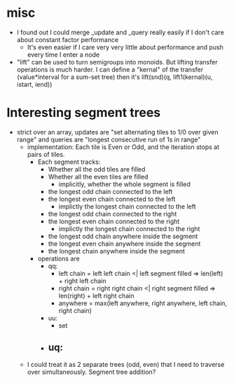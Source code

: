 


# misc

- I found out I could merge _update and _query really easily if I don't care about constant factor performance
    - It's even easier if I care very very little about performance and push every time I enter a node
- "lift" can be used to turn semigroups into monoids. But lifting transfer operations is much harder. I can define a "kernal" of the transfer (value*interval for a sum-set tree) then it's lift(snd)(q, lift1(kernal)(u, istart, iend))

# Interesting segment trees

- strict over an array, updates are "set alternating tiles to 1/0 over given range" and queries are "longest consecutive run of 1s in range"
    - implementation: Each tile is Even or Odd, and the iteration stops at pairs of tiles. 
        - Each segment tracks:
            - Whether all the odd tiles are filled
            - Whether all the even tiles are filled
                - implicitly, whether the whole segment is filled
            - the longest odd chain connected to the left
            - the longest even chain connected to the left
                - implictly the longest chain connected to the left
            - the longest odd chain connected to the right
            - the longest even chain connected to the right
                - implictly the longest chain connected to the right
            - the longest odd chain anywhere inside the segment
            - the longest even chain anywhere inside the segment
            - the longest chain anywhere inside the segment
        - operations are
            - qq:
                - left chain = left left chain <| left segment filled => len(left) + right left chain
                - right chain = right right chain <| right segment filled => len(right) + left right chain
                - anywhere = max(left anywhere, right anywhere, left chain, right chain)
            - uu:
                - set
            - uq:
                - 
    - I could treat it as 2 separate trees (odd, even) that I need to traverse over simultaneously. Segment tree addition?